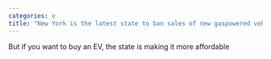 ```yaml
---
categories: e
title: "New York is the latest state to ban sales of new gaspowered vehicles by 2035"
---
```

But if you want to buy an EV, the state is making it more affordable